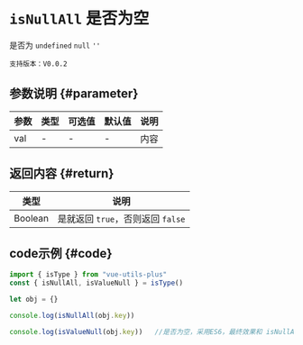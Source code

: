 # `isNullAll` 是否为空

是否为 `undefined`  `null`  `''`

`支持版本：V0.0.2`


## 参数说明 {#parameter}

| 参数  | 类型  | 可选值 | 默认值 | 说明  |
|-----|-----|-----|-----|-----|
| val | -   | -   | -   | 内容  |


## 返回内容 {#return}

| 类型      | 说明                       |
|---------|--------------------------|
| Boolean | 是就返回 `true`，否则返回 `false` |


## code示例 {#code}

```javascript
import { isType } from "vue-utils-plus"
const { isNullAll, isValueNull } = isType()

let obj = {}

console.log(isNullAll(obj.key))

console.log(isValueNull(obj.key))   //是否为空，采用ES6，最终效果和 isNullAll 一致
```
